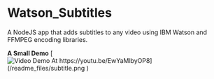 # Watson_Subtitles

A NodeJS app that adds subtitles to any video using IBM Watson and FFMPEG encoding libraries. 



**A Small Demo**
[![Video Demo At https://youtu.be/EwYaMlbyOP8](/readme_files/subtitle.png
)](https://youtu.be/EwYaMlbyOP8 "Video Demo At https://youtu.be/EwYaMlbyOP8")

 

